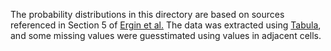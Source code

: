 The probability distributions in this directory are based on sources referenced
in Section 5 of [Ergin et al.](http://www.tayfunsonmez.net/wp-content/uploads/2014/09/lung-exchange-6.pdf) The data was extracted using
[Tabula](https://www.census.gov/compendia/statab/2012/tables/12s0209.pdf),
and some missing values were guesstimated using values in adjacent cells.
